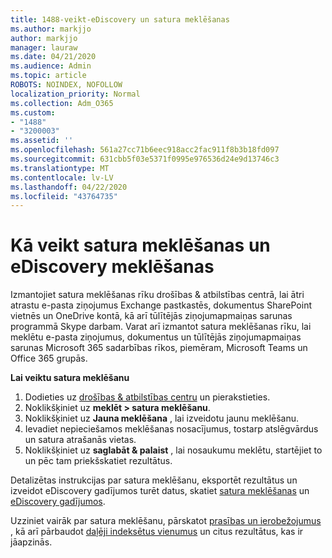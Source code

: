 ```yaml
---
title: 1488-veikt-eDiscovery un satura meklēšanas
ms.author: markjjo
author: markjjo
manager: lauraw
ms.date: 04/21/2020
ms.audience: Admin
ms.topic: article
ROBOTS: NOINDEX, NOFOLLOW
localization_priority: Normal
ms.collection: Adm_O365
ms.custom:
- "1488"
- "3200003"
ms.assetid: ''
ms.openlocfilehash: 561a27cc71b6eec918acc2fac911f8b3b18fd097
ms.sourcegitcommit: 631cbb5f03e5371f0995e976536d24e9d13746c3
ms.translationtype: MT
ms.contentlocale: lv-LV
ms.lasthandoff: 04/22/2020
ms.locfileid: "43764735"
---
```

# <a name="how-to-perform-content-searches-and-ediscovery-searches"></a>Kā veikt satura meklēšanas un eDiscovery meklēšanas

Izmantojiet satura meklēšanas rīku drošības & atbilstības centrā, lai ātri atrastu e-pasta ziņojumus Exchange pastkastēs, dokumentus SharePoint vietnēs un OneDrive kontā, kā arī tūlītējās ziņojumapmaiņas sarunas programmā Skype darbam. Varat arī izmantot satura meklēšanas rīku, lai meklētu e-pasta ziņojumus, dokumentus un tūlītējās ziņojumapmaiņas sarunas Microsoft 365 sadarbības rīkos, piemēram, Microsoft Teams un Office 365 grupās.

**Lai veiktu satura meklēšanu**

1. Dodieties uz [drošības & atbilstības centru](https://protection.office.com) un pierakstieties.
2. Noklikšķiniet uz **meklēt > satura meklēšanu**.
3. Noklikšķiniet uz **Jauna meklēšana** , lai izveidotu jaunu meklēšanu.
4. Ievadiet nepieciešamos meklēšanas nosacījumus, tostarp atslēgvārdus un satura atrašanās vietas.  
5. Noklikšķiniet uz **saglabāt & palaist** , lai nosaukumu meklētu, startējiet to un pēc tam priekšskatiet rezultātus.

Detalizētas instrukcijas par satura meklēšanu, eksportēt rezultātus un izveidot eDiscovery gadījumos turēt datus, skatiet [satura meklēšanas](https://docs.microsoft.com/office365/securitycompliance/content-search) un [eDiscovery gadījumos](https://docs.microsoft.com/office365/securitycompliance/ediscovery-cases).

Uzziniet vairāk par satura meklēšanu, pārskatot [prasības un ierobežojumus](https://docs.microsoft.com/office365/securitycompliance/limits-for-content-search) , kā arī pārbaudot [daļēji indeksētus vienumus](https://docs.microsoft.com/office365/securitycompliance/investigating-partially-indexed-items-in-ediscovery) un citus rezultātus, kas ir jāapzinās.